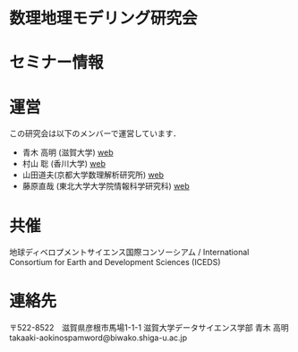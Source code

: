# 数理地理モデリング研究会

# セミナー情報


# 運営
この研究会は以下のメンバーで運営しています．
- 青木 高明 (滋賀大学) [web](https://takaakiaokiwork.github.io/)
- 村山 聡 (香川大学) [web](http://rfweb.ed.kagawa-u.ac.jp/project/wiki/muras/wiki.cgi)
- 山田道夫(京都大学数理解析研究所) [web](http://www.kurims.kyoto-u.ac.jp/~yamada/index.html)
- 藤原直哉 (東北大学大学院情報科学研究科) [web](https://www.is.tohoku.ac.jp/jp/laboratory/list_dept/c10.html)

# 共催
地球ディベロプメントサイエンス国際コンソーシアム / International Consortium for Earth and Development Sciences (ICEDS)

# 連絡先

〒522-8522　滋賀県彦根市馬場1-1-1
滋賀大学データサイエンス学部
青木 高明
<span class="glyphicon glyphicon-envelope"></span>takaaki-aoki<span class="no-spam">nospamword</span>@biwako.shiga-u.ac.jp

